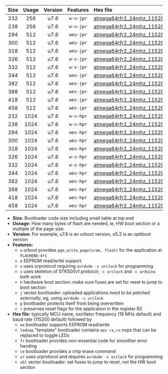 |Size|Usage|Version|Features|Hex file|
|:-:|:-:|:-:|:-:|:--|
|232|256|u7.6|`w-u-jpr`|[atmega64rfr2_24mhz_115200bps_ur_vbl.hex](https://raw.githubusercontent.com/stefanrueger/urboot/main//atmega64rfr2_24mhz_115200bps_ur_vbl.hex)|
|238|256|u7.6|`w-u-jpr`|[atmega64rfr2_24mhz_115200bps_lednop_ur_vbl.hex](https://raw.githubusercontent.com/stefanrueger/urboot/main//atmega64rfr2_24mhz_115200bps_lednop_ur_vbl.hex)|
|294|512|u7.6|`weu-jpr`|[atmega64rfr2_24mhz_115200bps_ee_ur_vbl.hex](https://raw.githubusercontent.com/stefanrueger/urboot/main//atmega64rfr2_24mhz_115200bps_ee_ur_vbl.hex)|
|300|512|u7.6|`weu-jpr`|[atmega64rfr2_24mhz_115200bps_ee_lednop_ur_vbl.hex](https://raw.githubusercontent.com/stefanrueger/urboot/main//atmega64rfr2_24mhz_115200bps_ee_lednop_ur_vbl.hex)|
|318|512|u7.6|`weu-jpr`|[atmega64rfr2_24mhz_115200bps_ee_lednop_fr_ur_vbl.hex](https://raw.githubusercontent.com/stefanrueger/urboot/main//atmega64rfr2_24mhz_115200bps_ee_lednop_fr_ur_vbl.hex)|
|326|512|u7.6|`w-s-jpr`|[atmega64rfr2_24mhz_115200bps_vbl.hex](https://raw.githubusercontent.com/stefanrueger/urboot/main//atmega64rfr2_24mhz_115200bps_vbl.hex)|
|332|512|u7.6|`w-s-jpr`|[atmega64rfr2_24mhz_115200bps_lednop_vbl.hex](https://raw.githubusercontent.com/stefanrueger/urboot/main//atmega64rfr2_24mhz_115200bps_lednop_vbl.hex)|
|344|512|u7.6|`weu-jpr`|[atmega64rfr2_24mhz_115200bps_ee_lednop_fr_ce_ur_vbl.hex](https://raw.githubusercontent.com/stefanrueger/urboot/main//atmega64rfr2_24mhz_115200bps_ee_lednop_fr_ce_ur_vbl.hex)|
|382|512|u7.6|`wes-jpr`|[atmega64rfr2_24mhz_115200bps_ee_vbl.hex](https://raw.githubusercontent.com/stefanrueger/urboot/main//atmega64rfr2_24mhz_115200bps_ee_vbl.hex)|
|388|512|u7.6|`wes-jpr`|[atmega64rfr2_24mhz_115200bps_ee_lednop_vbl.hex](https://raw.githubusercontent.com/stefanrueger/urboot/main//atmega64rfr2_24mhz_115200bps_ee_lednop_vbl.hex)|
|418|512|u7.6|`wes-jpr`|[atmega64rfr2_24mhz_115200bps_ee_lednop_fr_vbl.hex](https://raw.githubusercontent.com/stefanrueger/urboot/main//atmega64rfr2_24mhz_115200bps_ee_lednop_fr_vbl.hex)|
|458|512|u7.6|`wes-jpr`|[atmega64rfr2_24mhz_115200bps_ee_lednop_fr_ce_vbl.hex](https://raw.githubusercontent.com/stefanrueger/urboot/main//atmega64rfr2_24mhz_115200bps_ee_lednop_fr_ce_vbl.hex)|
|232|1024|u7.6|`w-u-hpr`|[atmega64rfr2_24mhz_115200bps_ur.hex](https://raw.githubusercontent.com/stefanrueger/urboot/main//atmega64rfr2_24mhz_115200bps_ur.hex)|
|238|1024|u7.6|`w-u-hpr`|[atmega64rfr2_24mhz_115200bps_lednop_ur.hex](https://raw.githubusercontent.com/stefanrueger/urboot/main//atmega64rfr2_24mhz_115200bps_lednop_ur.hex)|
|294|1024|u7.6|`weu-hpr`|[atmega64rfr2_24mhz_115200bps_ee_ur.hex](https://raw.githubusercontent.com/stefanrueger/urboot/main//atmega64rfr2_24mhz_115200bps_ee_ur.hex)|
|300|1024|u7.6|`weu-hpr`|[atmega64rfr2_24mhz_115200bps_ee_lednop_ur.hex](https://raw.githubusercontent.com/stefanrueger/urboot/main//atmega64rfr2_24mhz_115200bps_ee_lednop_ur.hex)|
|318|1024|u7.6|`weu-hpr`|[atmega64rfr2_24mhz_115200bps_ee_lednop_fr_ur.hex](https://raw.githubusercontent.com/stefanrueger/urboot/main//atmega64rfr2_24mhz_115200bps_ee_lednop_fr_ur.hex)|
|326|1024|u7.6|`w-s-hpr`|[atmega64rfr2_24mhz_115200bps.hex](https://raw.githubusercontent.com/stefanrueger/urboot/main//atmega64rfr2_24mhz_115200bps.hex)|
|332|1024|u7.6|`w-s-hpr`|[atmega64rfr2_24mhz_115200bps_lednop.hex](https://raw.githubusercontent.com/stefanrueger/urboot/main//atmega64rfr2_24mhz_115200bps_lednop.hex)|
|344|1024|u7.6|`weu-hpr`|[atmega64rfr2_24mhz_115200bps_ee_lednop_fr_ce_ur.hex](https://raw.githubusercontent.com/stefanrueger/urboot/main//atmega64rfr2_24mhz_115200bps_ee_lednop_fr_ce_ur.hex)|
|382|1024|u7.6|`wes-hpr`|[atmega64rfr2_24mhz_115200bps_ee.hex](https://raw.githubusercontent.com/stefanrueger/urboot/main//atmega64rfr2_24mhz_115200bps_ee.hex)|
|388|1024|u7.6|`wes-hpr`|[atmega64rfr2_24mhz_115200bps_ee_lednop.hex](https://raw.githubusercontent.com/stefanrueger/urboot/main//atmega64rfr2_24mhz_115200bps_ee_lednop.hex)|
|418|1024|u7.6|`wes-hpr`|[atmega64rfr2_24mhz_115200bps_ee_lednop_fr.hex](https://raw.githubusercontent.com/stefanrueger/urboot/main//atmega64rfr2_24mhz_115200bps_ee_lednop_fr.hex)|
|458|1024|u7.6|`wes-hpr`|[atmega64rfr2_24mhz_115200bps_ee_lednop_fr_ce.hex](https://raw.githubusercontent.com/stefanrueger/urboot/main//atmega64rfr2_24mhz_115200bps_ee_lednop_fr_ce.hex)|

- **Size:** Bootloader code size including small table at top end
- **Useage:** How many bytes of flash are needed, ie, HW boot section or a multiple of the page size
- **Version:** For example, u7.6 is an urboot version, o5.2 is an optiboot version
- **Features:**
  + `w` urboot provides `pgm_write_page(sram, flash)` for the application at `FLASHEND-4+1`
  + `e` EEPROM read/write support
  + `u` uses urprotocol requiring `avrdude -c urclock` for programming
  + `s` uses skeleton of STK500v1 protocol; `-c urclock` and `-c arduino` both work
  + `h` hardware boot section: make sure fuses are set for reset to jump to boot section
  + `j` vector bootloader: uploaded applications *need to be patched externally*, eg, using `avrdude -c urclock`
  + `p` bootloader protects itself from being overwritten
  + `r` preserves reset flags for the application in the register R2
- **Hex file:** typically MCU name, oscillator frequency (16 MHz default) and baud rate (115200 default) followed by
  + `ee` bootloader supports EEPROM read/write
  + `lednop` "template" bootloader contains `mov rx,rx` nops that can be replaced to toggle LEDs
  + `fr` bootloader provides non-essential code for smoother error handing
  + `ce` bootloader provides a chip erase command
  + `ur` uses urprotocol and requires `avrdude -c urclock` for programming
  + `vbl` vector bootloader: set fuses to jump to reset, not the HW boot section
